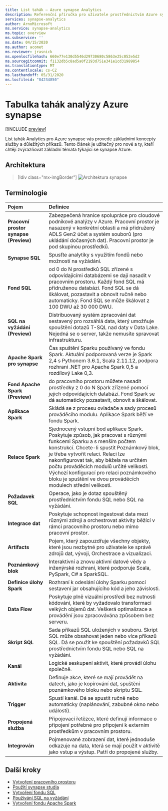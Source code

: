 ```yaml
---
title: List tahák – Azure synapse Analytics
description: Referenční příručka pro uživatele prostřednictvím Azure synapse Analytics
services: synapse-analytics
author: ArnoMicrosoft
ms.service: synapse-analytics
ms.topic: overview
ms.subservice: ''
ms.date: 04/15/2020
ms.author: acomet
ms.reviewer: jrasnick
ms.openlocfilehash: 660e77e130d5546d29730680c5863e25c052e5d2
ms.sourcegitcommit: f1132db5c8ad5a0f2193d751e341e1cd31989854
ms.translationtype: MT
ms.contentlocale: cs-CZ
ms.lasthandoff: 05/31/2020
ms.locfileid: "84234850"
---
```

# <a name="azure-synapse-analytics-cheat-sheet"></a>Tabulka tahák analýzy Azure synapse

[!INCLUDE [preview](includes/note-preview.md)]

List tahák Analytics pro Azure synapse vás provede základními koncepty služby a důležitých příkazů. Tento článek je užitečný pro nové a ty, kteří chtějí zvýrazňovat základní témata týkající se synapse Azure.

## <a name="architecture"></a>Architektura

> [!div class="mx-imgBorder"]
>![Architektura synapse](media/overview-cheat-sheet/azure-synapse-architecture-cheat-sheet.png)

## <a name="terminology"></a>Terminologie
| Pojem                         | Definice      |
|:---                                 |:---                 |
| **Pracovní prostor synapse (Preview)** | Zabezpečená hranice spolupráce pro cloudové podnikové analýzy v Azure. Pracovní prostor je nasazený v konkrétní oblasti a má přidružený ADLS Gen2 účet a systém souborů (pro ukládání dočasných dat). Pracovní prostor je pod skupinou prostředků. |
| **Synapse SQL**   | Spusťte analytiky s využitím fondů nebo možností na vyžádání.  |
| **Fond SQL**   | od 0 do N prostředků SQL zřízené s odpovídajícími databázemi se dají nasadit v pracovním prostoru. Každý fond SQL má přidruženou databázi. Fond SQL se dá škálovat, pozastavit a obnovit ručně nebo automaticky. Fond SQL se může škálovat z 100 DWU až 30 000 DWU.       |
| **SQL na vyžádání (Preview)**   | Distribuovaný systém zpracování dat sestavený pro rozsáhlá data, který umožňuje spouštění dotazů T-SQL nad daty v Data Lake. Nejedná se o server, takže nemusíte spravovat infrastrukturu.       |
|**Apache Spark pro synapse** | Čas spuštění Sparku používaný ve fondu Spark. Aktuální podporovaná verze je Spark 2,4 s Pythonem 3.6.1, Scala 2.11.12, podpora rozhraní .NET pro Apache Spark 0,5 a rozdílový Lake 0,3.  | 
| **Fond Apache Spark (Preview)**  | do pracovního prostoru můžete nasadit prostředky z 0 do N Spark zřízené pomocí jejich odpovídajících databází. Fond Spark se dá automaticky pozastavit, obnovit a škálovat.  |
| **Aplikace Spark**  |   Skládá se z procesu ovladače a sady procesů prováděcího modulu. Aplikace Spark běží ve fondu Spark.            |
| **Relace Spark**  |   Sjednocený vstupní bod aplikace Spark. Poskytuje způsob, jak pracovat s různými funkcemi Sparku a s menším počtem konstrukcí. Chcete-li spustit Poznámkový blok, je třeba vytvořit relaci. Relaci lze nakonfigurovat tak, aby běžela na určitém počtu prováděcích modulů určité velikosti. Výchozí konfigurací pro relaci poznámkového bloku je spuštění ve dvou prováděcích modulech střední velikosti. |
| **Požadavek SQL**  |   Operace, jako je dotaz spouštěný prostřednictvím fondu SQL nebo SQL na vyžádání. |
|**Integrace dat**| Poskytuje schopnost ingestovat data mezi různými zdroji a orchestrovat aktivity běžící v rámci pracovního prostoru nebo mimo pracovní prostor.| 
|**Artifacts**| Pojem, který zapouzdřuje všechny objekty, které jsou nezbytné pro uživatele ke správě zdrojů dat, vývoji, Orchestrace a vizualizaci.|
|**Poznámkový blok**| Interaktivní a znovu aktivní datové vědy a inženýrské rozhraní, které podporuje Scala, PySpark, C# a SparkSQL. |
|**Definice úlohy Spark**|Rozhraní k odeslání úlohy Sparku pomocí sestavení jar obsahujícího kód a jeho závislosti.|
|**Data Flow**|  Poskytuje plně vizuální prostředí bez nutnosti kódování, které by vyžadovalo transformaci velkých objemů dat. Veškerá optimalizace a provádění jsou zpracovávána způsobem bez serveru. |
|**Skript SQL**| Sada příkazů SQL uložených v souboru. Skript SQL může obsahovat jeden nebo více příkazů SQL. Dá se použít ke spouštění požadavků SQL prostřednictvím fondu SQL nebo SQL na vyžádání.|
|**Kanál**| Logické seskupení aktivit, které provádí úlohu společně.|
|**Aktivita**| Definuje akce, které se mají provádět na datech, jako je kopírování dat, spuštění poznámkového bloku nebo skriptu SQL.|
|**Trigger**| Spustí kanál. Dá se spustit ručně nebo automaticky (naplánování, zabubné okno nebo události).|
|**Propojená služba**| Připojovací řetězce, které definují informace o připojení potřebné pro připojení k externím prostředkům v pracovním prostoru.|
|**Integrován**|  Pojmenované zobrazení dat, které jednoduše odkazuje na data, která se mají použít v aktivitě jako vstup a výstup. Patří do propojené služby.|

## <a name="next-steps"></a>Další kroky

- [Vytvoření pracovního prostoru](quickstart-create-workspace.md)
- [Použití synapse studia](quickstart-synapse-studio.md)
- [Vytvoření fondu SQL](quickstart-create-sql-pool-portal.md)
- [Používání SQL na vyžádání](quickstart-sql-on-demand.md)
- [Vytvoření fondu Apache Spark](quickstart-create-apache-spark-pool-portal.md)

